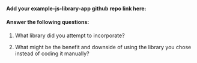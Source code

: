 #### Add your example-js-library-app github repo link here:

#### Answer the following questions:

1. What library did you attempt to incorporate?

2. What might be the benefit and downside of using the library you chose instead of coding it manually?
